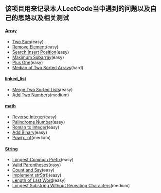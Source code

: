 ## 该项目用来记录本人LeetCode当中遇到的问题以及自己的思路以及相关测试


#### [Array](problems/java/array)
- [Two Sum](problems/java/array/TwoSum.java)(easy)
- [Remove Element](problems/java/array/RemoveElement.java)(easy)
- [Search Insert Position](problems/java/array/SearchInsertPosition.java)(easy)
- [Maximum Subarray](problems/java/array/MaximumSubarray.java)(easy)
- [Plus One](problems/java/array/PlusOne.java)(easy)
- [Median of Two Sorted Arrays](problems/java/array/FindMedianSortedArrays.java)(hard)

#### [linked_list](problems/java/linked_list)
- [Merge Two Sorted Lists](problems/java/linked_list/MergeTwoSortedLists.java)(easy)
- [Add Two Numbers](problems/java/linked_list/AddTwoNumbers.java)(medium)

#### [math](problems/java/math)
- [Reverse Integer](problems/java/math/IntegerReverse.java)(easy)
- [Palindrome Number](problems/java/math/PalindromeNumber.java)(easy)
- [Roman to Integer](problems/java/math/RomanToInteger.java)(easy)
- [Add Binary](problems/java/math/AddBinary.java)(easy)
- [Pow(x, n)](problems/java/math/Pow.java)(medium)

#### [String](problems/java/string)
- [Longest Common Prefix](problems/java/string/LongestCommonPrefix.java)(easy)
- [Valid Parentheses](problems/java/string/ValidParentheses.java)(easy)
- [Count and Say](problems/java/string/CountAndSay.java)(easy)
- [Implement strStr()](problems/java/string/ImplementIndexOf.java)(easy)
- [Length of Last Word](problems/java/string/LengthOfLastWord.java)(easy)
- [Longest Substring Without Repeating Characters](problems/java/string/LengthOfLongestSubstring.java)(medium)
